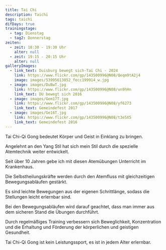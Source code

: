 ```yaml
---
title: Tai Chi
description: Taichi
tags: taichi
difDays: true
trainingstage:
  - tag: Dienstag
  - tag2: Donnerstag
zeiten:
  - zeit: 18:30 - 19:30 Uhr
    alter: null
  - zeit: 19:15 - 20:15 Uhr
    alter: null
galleryImages:
  - link_text: Duisburg bewegt sich-Tai Chi - 2024
    link: https://www.flickr.com/gp/143500996@N08/Qeqm9tA2j4
    image: images/53995613852_fecc199914_w.jpg
  - image: images/DuBwT.jpg
    link: https://www.flickr.com/gp/143500996@N08/un9hHn
    link_text: DU bewegt sich 2016
  - image: images/Gem17T.jpg
    link: https://www.flickr.com/gp/143500996@N08/yf6273
    link_text: Gemeindefest 2017
  - image: images/Ge16T.jpg
    link: https://www.flickr.com/gp/143500996@N08/t3e5X5
    link_text: Gemeindefest 2016
---
```


<!--StartFragment-->

Tai Chi-Qi Gong bedeutet Körper und Geist in Einklang zu bringen.

Angelehnt an den Yang Stil hat sich mein Stil durch die spezielle Atemtechnik weiter entwickelt.

Seit über 10 Jahren gebe ich mit diesen Atemübungen Unterricht im Krankenhaus.

Die Selbstheilungskräfte werden durch den Atemfluss mit gleichzeitigen Bewegungsabläufen gestärkt.

Es sind leichte Bewegungen aus der eigenen Schrittlänge, sodass die Stellungen leicht erlernbar sind.

Bei den Bewegungsabläufen wird darauf geachtet, dass man immer aus dem sicheren Stand die Übungen durchführt.

Durch regelmäßiges Training verbessern sich Beweglichkeit, Konzentration und die Erhaltung und Förderung der körperlichen und geistigen Gesundheit.

Tai Chi-Qi Gong ist kein Leistungssport, es ist in jedem Alter erlernbar.

<!--EndFragment-->
